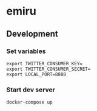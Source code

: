 # emiru


## Development

### Set variables

```
export TWITTER_CONSUMER_KEY=
export TWITTER_CONSUMER_SECRET=
export LOCAL_PORT=8888
```

### Start dev server
```
docker-compose up
```
